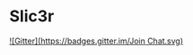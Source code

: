 # Slic3r
[![Gitter](https://badges.gitter.im/Join Chat.svg)](https://gitter.im/marcopiraccini/Slic3r?utm_source=badge&utm_medium=badge&utm_campaign=pr-badge&utm_content=badge)